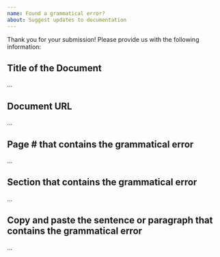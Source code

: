 ```yaml
---
name: Found a grammatical error?
about: Suggest updates to documentation
---
```


Thank you for your submission! Please provide us with the following information:

Title of the Document
-------------------------------------------
...


Document URL
-------------------------------------------
...


Page # that contains the grammatical error
-------------------------------------------
...


Section that contains the grammatical error
-------------------------------------------
...


Copy and paste the sentence or paragraph that contains the grammatical error
-------------------------------------------
...

